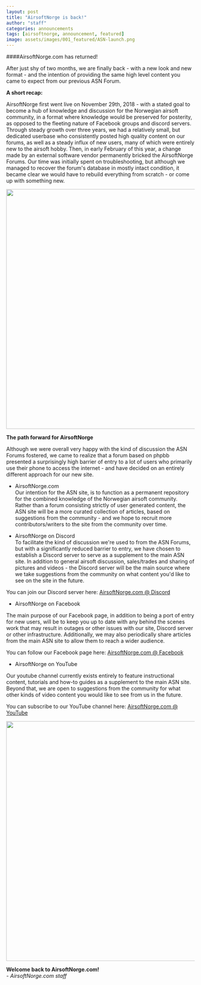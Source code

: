 ```yaml
---
layout: post
title: "AirsoftNorge is back!"
author: "staff"
categories: announcements
tags: [airsoftnorge, announcement, featured]
image: assets/images/001_featured/ASN-launch.png
---
```



####AirsoftNorge.com has returned!

After just shy of two months, we are finally back - with a new look and new format - and the intention of providing the same high level content you came to expect from our previous ASN Forum.

**A short recap:**

AirsoftNorge first went live on November 29th, 2018 - with a stated goal to become a hub of knowledge and discussion for the Norwegian airsoft community, in a format where knowledge would be preserved for posterity, as opposed to the fleeting nature of Facebook groups and discord servers.
Through steady growth over three years, we had a relatively small, but dedicated userbase who consistently posted high quality content on our forums, as well as a steady influx of new users, many of which were entirely new to the airsoft hobby.
Then, in early February of this year, a change made by an external software vendor permanently bricked the AirsoftNorge Forums. Our time was initially spent on troubleshooting, but although we managed to recover the forum's database in mostly intact condition, it became clear we would have to rebuild everything from scratch - or come up with something new.

<div class="image-thumbnail">
	<a href="{{site.baseurl}}/assets/images/001_featured/ASN-phpbb.jpg">
		<img src="{{site.baseurl}}/assets/images/001_featured/ASN-phpbb.jpg" width="640"/>
	</a>
</div>



**The path forward for AirsoftNorge**<br>

Although we were overall very happy with the kind of discussion the ASN Forums fostered, we came to realize that a forum based on phpbb presented a surprisingly high barrier of entry to a lot of users who primarily use their phone to access the internet - and have decided on an entirely different approach for our new site.



* AirsoftNorge.com<br>
Our intention for the ASN site, is to function as a permanent repository for the combined knowledge of the Norwegian airsoft community.
Rather than a forum consisting strictly of user generated content, the ASN site will be a more curated collection of articles, based on suggestions from the community - and we hope to recruit more contributors/writers to the site from the community over time.

* AirsoftNorge on Discord<br>
To facilitate the kind of discussion we're used to from the ASN Forums, but with a significantly reduced barrier to entry, we have chosen to establish a Discord server to serve as a supplement to the main ASN site.
In addition to general airsoft discussion, sales/trades and sharing of pictures and videos - the Discord server will be the main source where we take suggestions from the community on what content you'd like to see on the site in the future.

You can join our Discord server here: <a href="https://discord.gg/gMegmXMAPN" target="_blank">AirsoftNorge.com @ Discord</a>

* AirsoftNorge on Facebook<br>

The main purpose of our Facebook page, in addition to being a port of entry for new users, will be to keep you up to date with any behind the scenes work that may result in outages or other issues with our site, Discord server or other infrastructure.
Additionally, we may also periodically share articles from the main ASN site to allow them to reach a wider audience.

You can follow our Facebook page here: <a href="https://www.facebook.com/AirsoftNorge" target="_blank">AirsoftNorge.com @ Facebook</a>

* AirsoftNorge on YouTube<br>

Our youtube channel currently exists entirely to feature instructional content, tutorials and how-to guides as a supplement to the main ASN site.
Beyond that, we are open to suggestions from the community for what other kinds of video content you would like to see from us in the future.

You can subscribe to our YouTube channel here: <a href="https://www.youtube.com/channel/UC0jdeJCXXosXPuwOcTH1MAA" target="_blank">AirsoftNorge.com @ YouTube</a>

<div class="image-thumbnail">
	<a href="{{site.baseurl}}/assets/images/001_featured/ASN-launch.png">
		<img src="{{site.baseurl}}/assets/images/001_featured/ASN-launch.png" width="640"/>
	</a>
</div>



**Welcome back to AirsoftNorge.com!**<br>
*- AirsoftNorge.com staff*